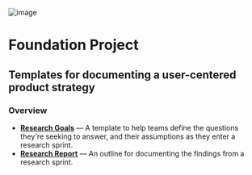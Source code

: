 ![image](https://user-images.githubusercontent.com/395641/83134163-f2b7aa80-a0b1-11ea-865c-0ab86b824c44.png)

# Foundation Project
## Templates for documenting a user-centered product strategy


### Overview
- [**Research Goals**](research-goals.md) — A template to help teams define the questions they're seeking to answer, and their assumptions as they enter a research sprint.
- [**Research Report**](research-report.md) — An outline for documenting the findings from a research sprint.
